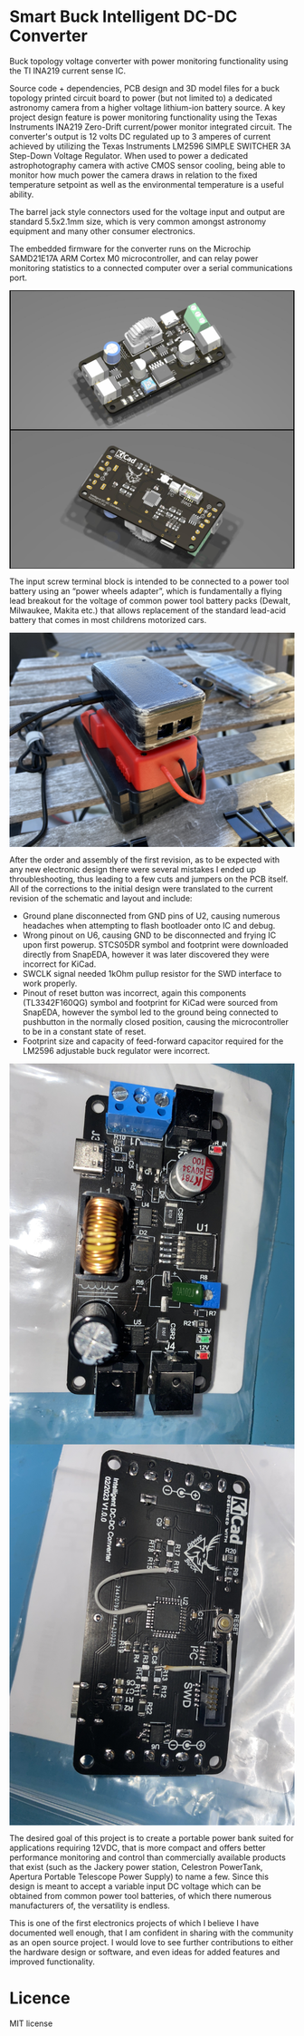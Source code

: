 # Smart Buck Intelligent DC-DC Converter
Buck topology voltage converter with power monitoring functionality using the TI INA219 current sense IC.

Source code + dependencies, PCB design and 3D model files for a buck topology printed circuit board to power (but not limited to) a dedicated astronomy camera from a higher voltage lithium-ion battery source. A key project design feature is power monitoring functionality using the Texas
Instruments INA219 Zero-Drift current/power monitor integrated circuit. The converter's output is 12 volts DC regulated up to 3 amperes of current achieved by utilizing the Texas Instruments LM2596 SIMPLE SWITCHER 3A Step-Down Voltage Regulator. When used to power a dedicated astrophotography camera with active CMOS sensor cooling, being able to monitor how much power the camera draws in relation to the fixed temperature setpoint as well as the environmental temperature is a useful ability.

The barrel jack style connectors used for the voltage input and output are standard 5.5x2.1mm size, which is very common amongst astronomy equipment and many other consumer electronics.

The embedded firmware for the converter runs on the Microchip SAMD21E17A ARM Cortex M0 microcontroller, and can relay power monitoring statistics to a connected computer over a serial communications port.

<img src="https://github.com/fbutkovich/Smart-Buck-Intelligent-DC-DC-Converter/blob/main/docs/assets/images/Smart Buck Converter Top Isometric.jpg" style="display: block; margin: auto;" />

<img src="https://github.com/fbutkovich/Smart-Buck-Intelligent-DC-DC-Converter/blob/main/docs/assets/images/Smart Buck Converter Bottom Isometric.jpg" style="display: block; margin: auto;" />

The input screw terminal block is intended to be connected to a power tool battery using an “power wheels adapter”, which is fundamentally a flying lead breakout for the voltage of common power tool battery packs (Dewalt, Milwaukee, Makita etc.) that allows replacement of the standard lead-acid battery that comes in most childrens motorized cars.

<img src="https://github.com/fbutkovich/Smart-Buck-Intelligent-DC-DC-Converter/blob/main/docs/assets/images/IMG_2854.jpg" style="display: block; margin: auto;" />

After the order and assembly of the first revision, as to be expected with any new electronic design there were several mistakes I ended up throubleshooting, thus leading to a few cuts and jumpers on the PCB itself. All of the corrections to the initial design were translated to the current revision of the schematic and layout and include:

* Ground plane disconnected from GND pins of U2, causing numerous headaches when attempting to flash bootloader onto IC and debug.
* Wrong pinout on U6, causing GND to be disconnected and frying IC upon first powerup. STCS05DR symbol and footprint were downloaded directly from SnapEDA, however it was later discovered they were incorrect for KiCad.
* SWCLK signal needed 1kOhm pullup resistor for the SWD interface to work properly.
* Pinout of reset button was incorrect, again this components (TL3342F160QG) symbol and footprint for KiCad were sourced from SnapEDA, however the symbol led to the ground being connected to pushbutton in the normally     closed position, causing the microcontroller to be in a constant state of reset.
* Footprint size and capacity of feed-forward capacitor required for the LM2596 adjustable buck regulator were incorrect.

<img src="https://github.com/fbutkovich/Smart-Buck-Intelligent-DC-DC-Converter/blob/main/docs/assets/images/IMG_2811.jpg" style="display: block; margin: auto;" />

<img src="https://github.com/fbutkovich/Smart-Buck-Intelligent-DC-DC-Converter/blob/main/docs/assets/images/IMG_2812.jpg" style="display: block; margin: auto;" />

The desired goal of this project is to create a portable power bank suited for applications requiring 12VDC, that is more compact and offers better performance monitoring and control than commercially available products that exist (such as the Jackery power station, Celestron PowerTank, Apertura Portable Telescope Power Supply) to name a few. Since this design is meant to accept a variable input DC voltage which can be obtained from common power tool batteries, of which there numerous manufacturers of, the versatility is endless. 

This is one of the first electronics projects of which I believe I have documented well enough, that I am confident in sharing with the community as an open source project. I would love to see further contributions to either the hardware design or software, and even ideas for added features and improved functionality. 

# Licence
MIT license
